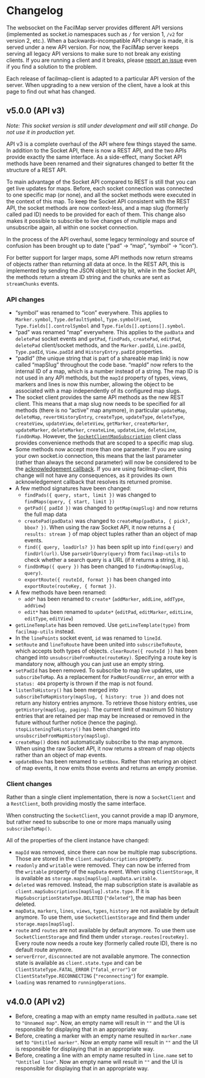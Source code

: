 # Changelog

The websocket on the FacilMap server provides different API versions (implemented as socket.io namespaces such as `/` for version 1, `/v2` for version 2, etc.). When a backwards-incompatible API change is made, it is served under a new API version. For now, the FacilMap server keeps serving all legacy API versions to make sure to not break any existing clients. If you are running a client and it breaks, please [report an issue](https://github.com/FacilMap/facilmap/issues) even if you find a solution to the problem.

Each release of facilmap-client is adapted to a particular API version of the server. When upgrading to a new version of the client, have a look at this page to find out what has changed.

## v5.0.0 (API v3)

_Note: This socket version is still under development and will still change. Do not use it in production yet._

API v3 is a complete overhaul of the API where few things stayed the same. In addition to the Socket API, there is now a REST API, and the two APIs provide exactly the same interface. As a side-effect, many Socket API methods have been renamed and their signatures changed to better fit the structure of a REST API.

To main advantage of the Socket API compared to REST is still that you can get live updates for maps. Before, each socket connection was connected to one specific map (or none), and all the socket methods were executed in the context of this map. To keep the Socket API consistent with the REST API, the socket methods are now context-less, and a map slug (formerly called pad ID) needs to be provided for each of them. This change also makes it possible to subscribe to live changes of multiple maps and unsubscribe again, all within one socket connection.

In the process of the API overhaul, some legacy terminology and source of confusion has been brought up to date (“pad” → “map”, “symbol” → “icon”).

For better support for larger maps, some API methods now return streams of objects rather than returning all data at once. In the REST API, this is implemented by sending the JSON object bit by bit, while in the Socket API, the methods return a stream ID string and the chunks are sent as `streamChunks` events.

### API changes

* “symbol” was renamed to “icon” everywhere. This applies to `Marker.symbol`, `Type.defaultSymbol`, `Type.symbolFixed`, `Type.fields[].controlSymbol` and `Type.fields[].options[].symbol`.
* “pad” was renamed “map” everywhere. This applies to the `padData` and `deletePad` socket events and `getPad`, `findPads`, `createPad`, `editPad`, `deletePad` client/socket methods, and the `Marker.padId`, `Line.padId`, `Type.padId`, `View.padId` and `HistoryEntry.padId` properties.
* “padId” (the unique string that is part of a shareable map link) is now called “mapSlug” throughout the code base. “mapId” now refers to the internal ID of a map, which is a number instead of a string. The map ID is not used in any API methods, but the `mapId` property of types, views, markers and lines is now this number, allowing the object to be associated with a map independently of its configured map slugs.
* The socket client provides the same API methods as the new REST client. This means that a map slug now needs to be specified for all methods (there is no “active” map anymore), in particular `updateMap`, `deleteMap`, `revertHistoryEntry`, `createType`, `updateType`, `deleteType`, `createView`, `updateView`, `deleteView`, `getMarker`, `createMarker`, `updateMarker`, `deleteMarker`, `createLine`, `updateLine`, `deleteLine`, `findOnMap`. However, the [`SocketClientMapSubscription`](./classes.md#socketclientmapsubscription) client class provides convenience methods that are scoped to a specific map slug.
* Some methods now accept more than one parameter. If you are using your own socket.io connection, this means that the last parameter (rather than always the second parameter) will now be considered to be the [acknowledgement callback](https://socket.io/docs/v4/emitting-events/#acknowledgements). If you are using facilmap-client, this change will not have any consequences, as it provides its own acknowledgement callback that resolves its returned promise.
* A few method signatures have been changed:
	* `findPads({ query, start, limit })` was changed to `findMaps(query, { start, limit })`
	* `getPad({ padId })` was changed to `getMap(mapSlug)` and now returns the full map data
	* `createPad(padData)` was changed to `createMap(padData, { pick?, bbox? })`. When using the raw Socket API, it now returns a `{ results: stream }` of map object tuples rather than an object of map events.
	* `find({ query, loadUrls? })` has been split up into `find(query)` and `findUrl(url)`. Use `parseUrlQuery(query)` from `facilmap-utils` to check whether a search query is a URL (if it returns a string, it is).
	* `findOnMap({ query })` has been changed to `findOnMap(mapSlug, query)`.
	* `exportRoute({ routeId, format })` has been changed into `exportRoute(routeKey, { format })`.
* A few methods have been renamed:
	* `add*` has been renamed to `create*` (`addMarker`, `addLine`, `addType`, `addView`)
	* `edit*` has been renamed to `update*` (`editPad`, `editMarker`, `editLine`, `editType`, `editView`)
* `getLineTemplate` has been removed. Use `getLineTemplate(type)` from `facilmap-utils` instead.
* In the `linePoints` socket event, `id` was renamed to `lineId`.
* `setRoute` and `lineToRoute` have been united into `subscribeToRoute`, which accepts both types of objects. `clearRoute({ routeId })` has been changed into `unsubscribeFromRoute(routeKey)`. Specifying a route key is mandatory now, although you can just use an empty string.
* `setPadId` has been removed. To subscribe to map live updates, use `subscribeToMap`. As a replacement for `PadNotFoundError`, an error with a `status: 404` property is thrown if the map is not found.
* `listenToHistory()` has been merged into `subscribeToMapHistory(mapSlug, { history: true })` and does not return any history entries anymore. To retrieve those history entries, use `getHistory(mapSlug, paging)`. The current limit of maximum 50 history entries that are retained per map may be increased or removed in the future without further notice (hence the paging). `stopListeningToHistory()` has been changed into `unsubscribeFromMapHistory(mapSlug)`.
* `createMap()` does not automatically subscribe to the map anymore. When using the raw Socket API, it now returns a stream of map objects rather than an object of map events.
* `updateBbox` has been renamed to `setBbox`. Rather than returing an object of map events, it now emits those events and returns an empty promise.

### Client changes

Rather than a single client implementation, there is now a `SocketClient` and a `RestClient`, both providing mostly the same interface.

When constructing the `SocketClient`, you cannot provide a map ID anymore, but rather need to subscribe to one or more maps manually using `subscribeToMap()`.

All of the properties of the client instance have changed:
* `mapId` was removed, since there can now be multiple map subscriptions. Those are stored in the `client.mapSubscriptions` property.
* `readonly` and `writable` were removed. They can now be inferred from the `writable` property of the `mapData` event. When using `ClientStorage`, it is available as `storage.maps[mapSlug].mapData.writable`.
* `deleted` was removed. Instead, the map subscription state is available as `client.mapSubscriptions[mapSlug].state.type`. If it is `MapSubscriptionStateType.DELETED` (`"deleted"`), the map has been deleted.
* `mapData`, `markers`, `lines`, `views`, `types`, `history` are not available by default anymore. To use them, use `SocketClientStorage` and find them under `storage.maps[mapSlug]`.
* `route` and `routes` are not available by default anymore. To use them use `SocketClientStorage` and find them under `storage.routes[routeKey]`. Every route now needs a route key (formerly called route ID), there is no default route anymore.
* `serverError`, `disconnected` are not available anymore. The connection state is available as `client.state.type` and can be `ClientStateType.FATAL_ERROR` (`"fatal_error"`) or `ClientStateType.RECONNECTING` (`"reconnecting"`) for example.
* `loading` was renamed to `runningOperations`.


## v4.0.0 (API v2)

* Before, creating a map with an empty name resulted in `padData.name` set to `"Unnamed map"`. Now, an empty name will result in `""` and the UI is responsible for displaying that in an appropriate way.
* Before, creating a marker with an empty name resulted in `marker.name` set to `"Untitled marker"`. Now an empty name will result in `""` and the UI is responsible for displaying that in an appropriate way.
* Before, creating a line with an empty name resulted in `line.name` set to `"Untitled line"`. Now an empty name will result in `""` and the UI is responsible for displaying that in an appropriate way.